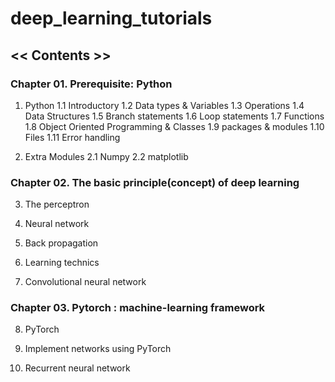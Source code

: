# deep_learning_tutorials


## << Contents >>
### Chapter 01. Prerequisite: Python
1. Python
1.1 Introductory
1.2 Data types & Variables
1.3 Operations
1.4 Data Structures
1.5 Branch statements
1.6 Loop statements
1.7 Functions
1.8 Object Oriented Programming & Classes
1.9 packages & modules
1.10 Files
1.11 Error handling

2. Extra Modules
2.1 Numpy
2.2 matplotlib

### Chapter 02. The basic principle(concept) of deep learning
3. The perceptron

4. Neural network

5. Back propagation

6. Learning technics

7. Convolutional neural network

### Chapter 03. Pytorch : machine-learning framework
8. PyTorch

9. Implement networks using PyTorch

10. Recurrent neural network
